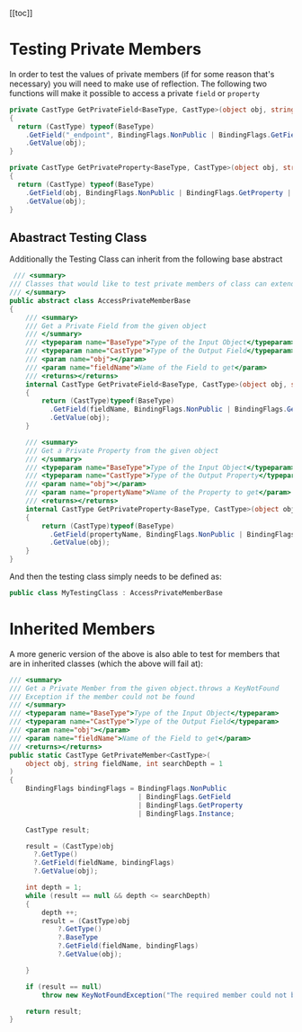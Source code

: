 [[toc]]

# Testing Private Members

In order to test the values of private members (if for some reason that's necessary) you will need to make use of reflection. The following two functions will make it possible to access a private `field` or `property`

```cs
private CastType GetPrivateField<BaseType, CastType>(object obj, string fieldName)
{
  return (CastType) typeof(BaseType)
    .GetField("_endpoint", BindingFlags.NonPublic | BindingFlags.GetField | BindingFlags.Instance)
    .GetValue(obj);
}

private CastType GetPrivateProperty<BaseType, CastType>(object obj, string fieldName)
{
  return (CastType) typeof(BaseType)
    .GetField(obj, BindingFlags.NonPublic | BindingFlags.GetProperty | BindingFlags.Instance)
    .GetValue(obj);
}
```

## Abastract Testing Class

Additionally the Testing Class can inherit from the following base abstract

```cs
 /// <summary>
/// Classes that would like to test private members of class can extend this
/// </summary>
public abstract class AccessPrivateMemberBase
{
    /// <summary>
    /// Get a Private Field from the given object
    /// </summary>
    /// <typeparam name="BaseType">Type of the Input Object</typeparam>
    /// <typeparam name="CastType">Type of the Output Field</typeparam>
    /// <param name="obj"></param>
    /// <param name="fieldName">Name of the Field to get</param>
    /// <returns></returns>
    internal CastType GetPrivateField<BaseType, CastType>(object obj, string fieldName)
    {
        return (CastType)typeof(BaseType)
          .GetField(fieldName, BindingFlags.NonPublic | BindingFlags.GetField | BindingFlags.Instance)
          .GetValue(obj);
    }

    /// <summary>
    /// Get a Private Property from the given object
    /// </summary>
    /// <typeparam name="BaseType">Type of the Input Object</typeparam>
    /// <typeparam name="CastType">Type of the Output Property</typeparam>
    /// <param name="obj"></param>
    /// <param name="propertyName">Name of the Property to get</param>
    /// <returns></returns>
    internal CastType GetPrivateProperty<BaseType, CastType>(object obj, string propertyName)
    {
        return (CastType)typeof(BaseType)
          .GetField(propertyName, BindingFlags.NonPublic | BindingFlags.GetProperty | BindingFlags.Instance)
          .GetValue(obj);
    }
}
```

And then the testing class simply needs to be defined as:

```cs
public class MyTestingClass : AccessPrivateMemberBase
```

# Inherited Members

A more generic version of the above is also able to test for members that are in inherited classes (which the above will fail at):

```cs
/// <summary>
/// Get a Private Member from the given object.throws a KeyNotFound
/// Exception if the member could not be found
/// </summary>
/// <typeparam name="BaseType">Type of the Input Object</typeparam>
/// <typeparam name="CastType">Type of the Output Field</typeparam>
/// <param name="obj"></param>
/// <param name="fieldName">Name of the Field to get</param>
/// <returns></returns>
public static CastType GetPrivateMember<CastType>(
    object obj, string fieldName, int searchDepth = 1
)
{
    BindingFlags bindingFlags = BindingFlags.NonPublic
                                | BindingFlags.GetField
                                | BindingFlags.GetProperty
                                | BindingFlags.Instance;

    CastType result;

    result = (CastType)obj
      ?.GetType()
      ?.GetField(fieldName, bindingFlags)
      ?.GetValue(obj);

    int depth = 1;
    while (result == null && depth <= searchDepth)
    {
        depth ++;
        result = (CastType)obj
            ?.GetType()
            ?.BaseType
            ?.GetField(fieldName, bindingFlags)
            ?.GetValue(obj);

    }

    if (result == null)
        throw new KeyNotFoundException("The required member could not be found");

    return result;
}
```

